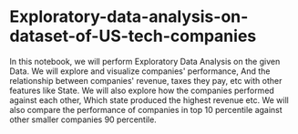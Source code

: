 # Exploratory-data-analysis-on-dataset-of-US-tech-companies
In this notebook, we will perform Exploratory Data Analysis on the given Data. We will explore and visualize companies' performance, And the relationship between companies' revenue, taxes they pay, etc with other features like State.
We will also explore how the companies performed against each other, Which state produced the highest revenue etc. 
We will also compare the performance of companies in top 10 percentile against other smaller companies 90 percentile.
